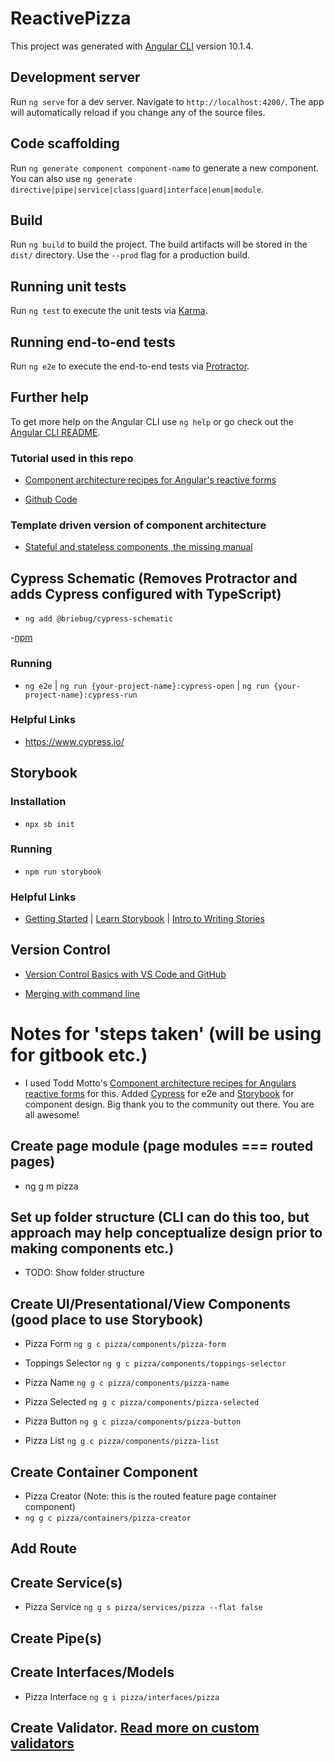 # ReactivePizza

This project was generated with [Angular CLI](https://github.com/angular/angular-cli) version 10.1.4.

## Development server

Run `ng serve` for a dev server. Navigate to `http://localhost:4200/`. The app will automatically reload if you change any of the source files.

## Code scaffolding

Run `ng generate component component-name` to generate a new component. You can also use `ng generate directive|pipe|service|class|guard|interface|enum|module`.

## Build

Run `ng build` to build the project. The build artifacts will be stored in the `dist/` directory. Use the `--prod` flag for a production build.

## Running unit tests

Run `ng test` to execute the unit tests via [Karma](https://karma-runner.github.io).

## Running end-to-end tests

Run `ng e2e` to execute the end-to-end tests via [Protractor](http://www.protractortest.org/).

## Further help

To get more help on the Angular CLI use `ng help` or go check out the [Angular CLI README](https://github.com/angular/angular-cli/blob/master/README.md).

### Tutorial used in this repo

- [Component architecture recipes for Angular's reactive forms](https://ultimatecourses.com/blog/component-architecture-reactive-forms-angular)

- [Github Code](https://github.com/toddmotto/reactive-pizza)

### Template driven version of component architecture

- [Stateful and stateless components, the missing manual](https://ultimatecourses.com/blog/stateful-stateless-components)

## Cypress Schematic (Removes Protractor and adds Cypress configured with TypeScript)

- `ng add @briebug/cypress-schematic`

-[npm](https://www.npmjs.com/package/@briebug/cypress-schematic)

### Running

- `ng e2e` | `ng run {your-project-name}:cypress-open` | `ng run {your-project-name}:cypress-run`

### Helpful Links

- https://www.cypress.io/

## Storybook

### Installation

- `npx sb init`

### Running

- `npm run storybook`

### Helpful Links

- [Getting Started](https://storybook.js.org/docs/angular/get-started/install) | [Learn Storybook](https://www.learnstorybook.com/) | [Intro to Writing Stories](https://storybook.js.org/docs/angular/writing-stories/introduction)

## Version Control

- [Version Control Basics with VS Code and GitHub](https://medium.com/@brygrill/version-control-basics-with-github-and-vs-code-1c1906cadd33#:~:text=When%20you%20open%20a%20project,left%20corner%20of%20your%20window.&text=If%20you%20click%20on,branches%20that%20you%20can%20checkout)

- [Merging with command line](https://stackoverflow.com/questions/20101994/git-pull-from-master-into-the-development-branch)

# Notes for 'steps taken' (will be using for gitbook etc.)

- I used Todd Motto's [Component architecture recipes for Angulars reactive forms](https://ultimatecourses.com/blog/component-architecture-reactive-forms-angular) for this. Added [Cypress](https://www.cypress.io/) for e2e and [Storybook](https://storybook.js.org/docs/angular/get-started/introduction) for component design. Big thank you to the community out there. You are all awesome!

## Create page module (page modules === routed pages)

- ng g m pizza

## Set up folder structure (CLI can do this too, but approach may help conceptualize design prior to making components etc.)

- TODO: Show folder structure

## Create UI/Presentational/View Components (good place to use Storybook)

- Pizza Form `ng g c pizza/components/pizza-form`

- Toppings Selector `ng g c pizza/components/toppings-selector`

- Pizza Name `ng g c pizza/components/pizza-name`

- Pizza Selected `ng g c pizza/components/pizza-selected`

- Pizza Button `ng g c pizza/components/pizza-button`

- Pizza List `ng g c pizza/components/pizza-list`

## Create Container Component

- Pizza Creator (Note: this is the routed feature page container component)
- `ng g c pizza/containers/pizza-creator`

## Add Route

## Create Service(s)

- Pizza Service `ng g s pizza/services/pizza --flat false`

## Create Pipe(s)

## Create Interfaces/Models

- Pizza Interface `ng g i pizza/interfaces/pizza`

## Create Validator. [Read more on custom validators](https://angular.io/api/forms/Validator)
